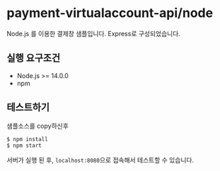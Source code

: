# payment-virtualaccount-api/node

Node.js 를 이용한 결제창 샘플입니다. Express로 구성되었습니다.

## 실행 요구조건

- Node.js >= 14.0.0
- npm

## 테스트하기

샘플소스를 copy하신후

```sh
$ npm install
$ npm start
```

서버가 실행 된 후, `localhost:8080`으로 접속해서 테스트할 수 있습니다.
